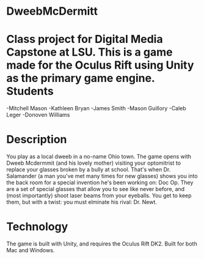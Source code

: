 # DweebMcDermitt
Class project for Digital Media Capstone at LSU. This is a game made for the Oculus Rift using Unity as the primary game engine. 
Students
========
-Mitchell Mason
-Kathleen Bryan
-James Smith
-Mason Guillory
-Caleb Leger
-Donoven Williams

Description
===========
You play as a local dweeb in a no-name Ohio town. The game opens with Dweeb Mcdermmit (and his lovely mother) visiting your optomitrist to replace your glasses broken by a bully at school. That's when Dr. Salamander (a man you've met many times for new glasses) shows you into the back room for a special invention he's been working on: Doc Op. They are a set of special glasses that allow you to see like never before, and (most importantly) shoot laser beams from your eyeballs. You get to keep them, but with a twist: you must elminate his rival: Dr. Newt.


Technology
==========
The game is built with Unity, and requires the Oculus Rift DK2. Built for both Mac and Windows. 
